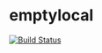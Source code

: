 # emptylocal
[![Build Status](http://35.212.203.18/buildStatus/icon?job=Section+3%2FRun+scripts+from+pipeline)](http://35.212.203.18/job/Section%203/job/Run%20scripts%20from%20pipeline/)
